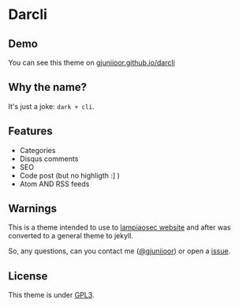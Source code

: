 # Darcli

## Demo

You can see this theme on [gjuniioor.github.io/darcli](https://gjuniioor.github.io/darcli)

## Why the name?

It's just a joke: `dark + cli`.

## Features

* Categories
* Disqus comments
* SEO
* Code post (but no highligth :] )
* Atom AND RSS feeds

## Warnings

This is a theme intended to use to [lampiaosec website](https://lampiaosec.github.io) and after was converted to a general theme to jekyll.

So, any questions, can you contact me ([@gjuniioor](https://github.com/gjuniioor)) or open a [issue](https://github.com/gjuniioor/darcli/issuesi).

## License

This theme is under [GPL3](assets/LICENSE).
